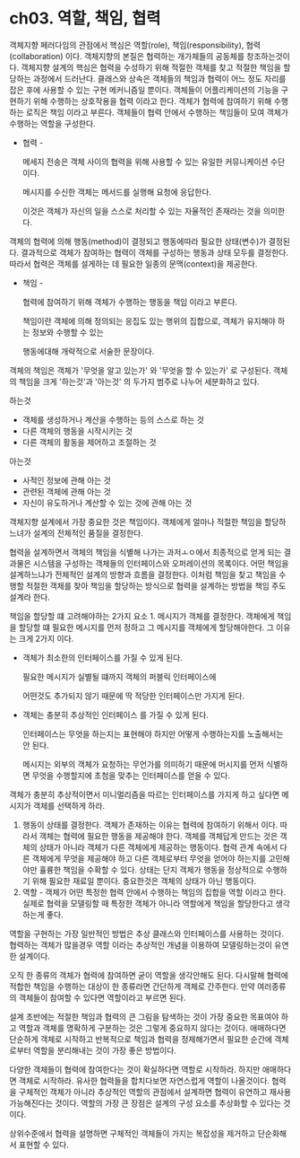 # ch03. 역할, 책임, 협력

객체지향 페러다임의 관점에서 핵심은 역할\(role\), 책임\(responsibility\), 협력\(collaboration\) 이다. 객체지향의 본질은 협력하는 개가체들의 공동체를 창조하는것이다. 객체지향 설계의 핵심은 협력을 수성하기 위해 적절한 객체를 찾고 적절한 책임을 할당하는 과정에서 드러난다. 클래스와 상속은 객체들의 책임과 협력이 어느 정도 자리를 잡은 후에 사용할 수 있는 구현 메커니즘일 뿐이다. 객체들이 어플리케이션의 기능을 구현하기 위해 수행하는 상호작용을 협력 이라고 한다. 객체가 협력에 참여하기 위해 수행하는 로직은 책임 이라고 부른다. 객체들이 협력 안에서 수행하는 책임들이 모여 객체가 수행하는 역할을 구성한다.

* 협력 -

  메세지 전송은 객체 사이의 협력을 위해 사용할 수 있는 유일한 커뮤니케이션 수단이다.

  메시지를 수신한 객체는 메서드를 실행해 요청에 응답한다.

  이것은 객체가 자신의 일을 스스로 처리할 수 있는 자율적인 존재라는 것을 의미한다.

객체의 협력에 의해 행동\(method\)이 결정되고 행동에따라 필요한 상태\(변수\)가 결정된다. 결과적으로 객체가 참여하는 협력이 객체를 구성하는 행동과 상태 모두를 결정한다. 따라서 협력은 객체를 설게하는 데 필요한 일종의 문맥\(context\)을 제공한다.

* 책임 -

  협력에 참여하기 위해 객체가 수행하는 행동을 책임 이라고 부른다.

  책임이란 객체에 의해 정의되는 응집도 있는 행위의 집합으로, 객체가 유지해야 하는 정보와 수행할 수 있는

  행동에대해 개략적으로 서술한 문장이다.

객체의 책임은 객체가 '무엇을 알고 있는가' 와 '무엇을 할 수 있는가' 로 구성된다. 객체의 책임을 크게 '하는것'과 '아는것' 의 두가지 범주로 나누어 세분화하고 있다.

하는것

* 객체를 생성하거나 계산을 수행하는 등의 스스로 하는 것
* 다른 객체의 행동을 시작시키는 것
* 다른 객체의 활동을 제어하고 조절하는 것

아는것

* 사적인 정보에 관해 아는 것
* 관련된 객체에 관해 아는 것
* 자신이 유도하거나 계산할 수 있는 것에 관해 아는 것

객체지향 설계에서 가장 중요한 것은 책임이다. 객체에게 얼마나 적절한 책임을 할당하느녀가 설계의 전체적인 품질을 결정한다.

협력을 설계하면서 객체의 책임을 식별해 나가는 과저ㅗㅇ에서 최종적으로 얻게 되는 결과물은 시스템을 구성하는 객체들의 인터페이스와 오퍼레이션의 목록이다. 어떤 책임을 설계하느냐가 전체적인 설계의 방향과 흐름을 결정한다. 이처럼 책임을 찾고 책임을 수행할 적절한 객체를 찾아 책임을 할당하는 방식으로 협력을 설계하는 방법을 책임 주도 설계라 한다.

책임을 할당할 떄 고려해야하는 2가지 요소 1. 메시지가 객체를 결정한다. 객체에게 책임을 할당할 떄 필요한 메시지를 먼저 정하고 그 메시지를 객체에게 할당해야한다. 그 이유는 크게 2가지 이다.

* 객체가 최소한의 인터페이스를 가질 수 있게 된다. 

    필요한 메시지가 실별될 떄까지 객체의 퍼블릭 인터페이스에

    어떤것도 추가되지 않기 때문에 딱 적당한 인터페이스만 가지게 된다.

* 객체는 충분히 추상적인 인터페이스 를 가질 수 있게 된다.

    인터페이스는 무엇을 하는지는 표현해야 하지만 어떻게 수행하는지를 노출해서는 안 된다.

    메시지는 외부의 객체가 요청하는 무언가를 의미하기 때문에 머시지를 먼저 식별하면 무엇을 수행할지에 초첨을 맞추는 인터페이스를 얻을 수 있다.

객체가 충분히 추상적이면서 미니멀리즘을 따르는 인터페이스를 가지게 하고 싶다면 메시지가 객체를 선택하게 하라.

1. 행동이 상태를 결정한다. 객체가 존재하는 이유는 협력에 참여하기 위해서 이다. 따라서 객체는 협력에 필요한 행동을 제공해야 한다. 객체를 객체답게 만드는 것은 객체의 상태가 아니라 객체가 다른 객체에게 제공하는 행동이다. 협력 관계 속에서 다른 객체에게 무엇을 제공해야 하고 다른 객체로부터 무엇을 얻어야 하는지를 고민해야만 휼륭한 책임을 수확할 수 있다. 상태는 단지 객체가 행동을 정상적으로 수행하기 위해 필요한 재료일 뿐이다. 중요한것은 객체의 상태가 아닌 행동이다.
2. 역할 - 객체가 어떤 특정한 협력 안에서 수행하는 책임의 집합을 역할 이라고 한다. 실제로 협력을 모델링할 때 특정한 객체가 아니라 역할에게 책임을 할당한다고 생각하는게 좋다.

역할을 구현하는 가장 일반적인 방법은 추상 클래스와 인터페이스를 사용하는 것이다. 협력하는 객체가 많을경우 역할 이라는 추상적인 개념을 이용하여 모델링하는것이 유연한 설계이다.

오직 한 종류의 객체가 협력에 참여하면 굳이 역할을 생각안해도 된다. 다시말해 협력에 적합한 책임을 수행하는 대상이 한 종류라면 간단하게 객체로 간주한다. 만약 여러종류의 객체들이 참여할 수 있다면 역할이라고 부르면 된다.

설계 초반에는 적절한 책임과 협력의 큰 그림을 탐색하는 것이 가장 중요한 목표여야 하고 역할과 객체를 명확하게 구분하는 것은 그렇게 중요하지 않다는 것이다. 애매하다면 단순하게 객체로 시작하고 반복적으로 책임과 협력을 정제해가면서 필요한 순간에 객체로부터 역할을 분리해내는 것이 가장 좋은 방법이다.

다양한 객체들이 협력에 참여한다는 것이 확실하다면 역할로 시작하라. 하지만 애매하다면 객체로 시작하라. 유사한 협력들을 합치다보면 자연스럽게 역할이 나올것이다. 협력을 구체적인 객체가 아니라 추상적인 역할의 관점에서 설계하면 협력이 유연하고 재사용 가능해진다는 것이다. 역할의 가장 큰 장점은 설계의 구성 요소를 추상화할 수 있다는 것이다.

상위수준에서 협력을 설명하면 구체적인 객체들이 가지는 복잡성을 제거하고 단순화해서 표현할 수 있다.

